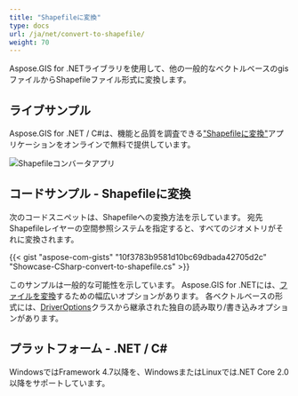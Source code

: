 ```yaml
---
title: "Shapefileに変換"
type: docs
url: /ja/net/convert-to-shapefile/
weight: 70
---
```


Aspose.GIS for .NETライブラリを使用して、他の一般的なベクトルベースのgisファイルからShapefileファイル形式に変換します。

## **ライブサンプル**

Aspose.GIS for .NET / C#は、機能と品質を調査できる["Shapefileに変換"](https://products.aspose.app/gis/conversion/convert-to-shapefile)アプリケーションをオンラインで無料で提供しています。

![Shapefileコンバータアプリ](conversion.png)

## **コードサンプル - Shapefileに変換**

次のコードスニペットは、Shapefileへの変換方法を示しています。 宛先Shapefileレイヤーの空間参照システムを指定すると、すべてのジオメトリがそれに変換されます。

{{< gist "aspose-com-gists" "10f3783b9581d10bc69dbada42705d2c" "Showcase-CSharp-convert-to-shapefile.cs" >}}

このサンプルは一般的な可能性を示しています。 Aspose.GIS for .NETには、[ファイルを変換](https://docs.aspose.com/gis/net/vector-layers/)するための幅広いオプションがあります。 各ベクトルベースの形式には、[DriverOptions](https://reference.aspose.com/gis/net/aspose.gis/driveroptions)クラスから継承された独自の読み取り/書き込みオプションがあります。

## **プラットフォーム - .NET / C#**

WindowsではFramework 4.7以降を、WindowsまたはLinuxでは.NET Core 2.0以降をサポートしています。
